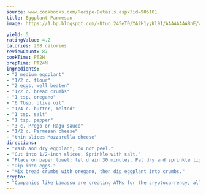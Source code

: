 ```yaml
---
source: www.cookbooks.com/Recipe-Details.aspx?id=905101
title: Eggplant Parmesan
image: https://1.bp.blogspot.com/-Ktuo_245eT0/YA2H1yyKl9I/AAAAAAAABhE/WMoqSq2tWOcgMkPaLYZ-49h8pVDUUwFCQCLcBGAsYHQ/s307/5.png

yield: 5
ratingValue: 4.2
calories: 208 calories
reviewCount: 87
cookTime: PT2H
prepTime: PT24M
ingredients:
- "2 medium eggplant"
- "1/2 c. flour"
- "2 eggs, well beaten"
- "1/2 c. bread crumbs"
- "1 tsp. oregano"
- "6 Tbsp. olive oil"
- "1/4 c. butter, melted"
- "1 tsp. salt"
- "1 tsp. pepper"
- "3 c. Prego or Ragu sauce"
- "1/2 c. Parmesan cheese"
- "thin slices Mozzarella cheese"
directions:
- "Wash and dry eggplant; do not peel."
- "Cut into 1/2-inch slices. Sprinkle with salt."
- "Place on paper towel; let drain 30 minutes. Pat dry and sprinkle lightly with flour."
- "Dip into eggs."
- "Mix bread crumbs with oregano, then dip eggplant into crumbs."
crypto:
- "Companies like Lamassu are creating ATMs for the cryptocurrency, allowing you to scan your Bitcoin QR code, enter your cash, and buy bitcoin with the push of a button."
---
```

